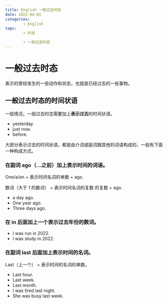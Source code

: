 ```yaml
---
title: English 一般过去时态
date: 2022-04-01
categories:
        - English
tags:
        - 时态

        - 一般过去时态
---
```


# 一般过去时态

表示的曾经发生的一些动作和状态，也就是已经过去的一些事物。

## 一般过去时态的时间状语

一般情况，一般过去时态需要加上**表示过去**的时间状语。

- yesterday.
- just now.
- before.

大部分表示过去的时间状语，都是由介词或副词跟其他的词语构成的，一般有下面一种构成方式。

### 在副词 ago（...之前）加上表示时间的词语。

One/a/an + 表示时间名词的单数 + ago.

数词（大于 1 的数词） + 表示时间名词的复数 的复数 + ago.

- a day ago.
- One year ago.
- Three days ago.

### 在 in 后面加上一个表示过去年份的数词。

- I was run in 2022.
- I was study in 2022.

### 在副词 last 后面加上表示时间的名词。

Last（上一个） + 表示时间的名词的单数。

- Last hour.
- Last week.
- Last month.
- I was tired last night.
- She was busy last week.
